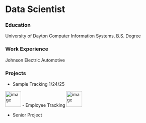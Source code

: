 # Data Scientist

### Education
University of Dayton
Computer Information Systems, B.S. Degree

### Work Experience
Johnson Electric Automotive

### Projects
- Sample Tracking 1/24/25
<img width="50" alt="image" src="https://github.com/user-attachments/assets/269b5d3f-a98d-4495-9588-eb325467a402" />
- Employee Tracking
<img width="50" alt="image" src="https://github.com/user-attachments/assets/269b5d3f-a98d-4495-9588-eb325467a402" />

- Senior Project

